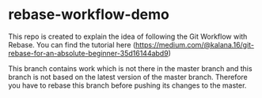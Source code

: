 # rebase-workflow-demo
This repo is created to explain the idea of following the Git Workflow with Rebase. You can find the tutorial here (https://medium.com/@kalana.16/git-rebase-for-an-absolute-beginner-35d16144abd9)

This branch contains work which is not there in the master branch and this branch is not based on the latest version of the master branch. Therefore you have to rebase this branch before pushing its changes to the master.